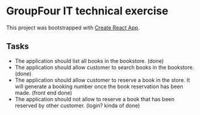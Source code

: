 # GroupFour IT technical exercise

This project was bootstrapped with [Create React App](https://github.com/facebook/create-react-app).

## Tasks

-   The application should list all books in the bookstore. (done)
-   The application should allow customer to search books in the bookstore. (done)
-   The application should allow customer to reserve a book in the store. It will generate a
    booking number once the book reservation has been made. (front end done)
-   The application should not allow to reserve a book that has been reserved by other
    customer. (login? kinda of done)
